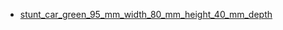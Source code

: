 * [stunt_car_green_95_mm_width_80_mm_height_40_mm_depth](stunt_car_green_95_mm_width_80_mm_height_40_mm_depth)
